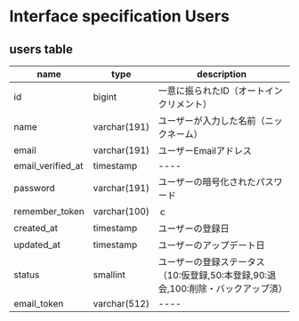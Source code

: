 # Interface specification Users

## users table

| name | type | description |
| -- | ------ | ---- |
| id | bigint | 一意に振られたID（オートインクリメント） |
| name | varchar(191) | ユーザーが入力した名前（ニックネーム） |
| email | varchar(191)| ユーザーEmailアドレス |	
| email_verified_at | timestamp| ---- |
| password | varchar(191) | ユーザーの暗号化されたパスワード |
| remember_token | varchar(100) | ｃ |
| created_at | timestamp | ユーザーの登録日 |
| updated_at | timestamp | ユーザーのアップデート日 |
| status | smallint | ユーザーの登録ステータス（10:仮登録,50:本登録,90:退会,100:削除・バックアップ済）|
| email_token | varchar(512) | ---- |
